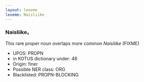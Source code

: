 ```yaml
---
layout: lexeme
lexeme: Naisliike
---
```


###  Naisliike₁

This rare proper noun overlaps more common *Naisliike* (FIXME)
* UPOS:  PROPN
* in KOTUS dictionary under:  48
* Origin:  finer
* Possible NER class:  ORG
* Blacklisted:  PROPN-BLOCKING

